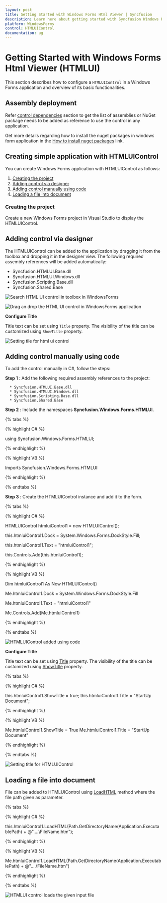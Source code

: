 ```yaml
---
layout: post
title: Getting Started with Windows Forms Html Viewer | Syncfusion
description: Learn here about getting started with Syncfusion Windows Forms Html Viewer (HTMLUI) control, its elements, and more.
platform: WindowsForms
control: HTMLUIControl
documentation: ug
---
```


# Getting Started with Windows Forms Html Viewer (HTMLUI)

This section describes how to configure a `HTMLUIControl` in a Windows Forms application and overview of its basic functionalities.

## Assembly deployment

Refer [control dependencies](https://help.syncfusion.com/windowsforms/control-dependencies#htmluicontrol) section to get the list of assemblies or NuGet package needs to be added as reference to use the control in any application. 

Get more details regarding how to install the nuget packages in windows form application in the [How to install nuget packages](https://help.syncfusion.com/windowsforms/installation/install-nuget-packages) link.

## Creating simple application with HTMLUIControl

You can create Windows Forms application with HTMLUIControl as follows:

1. [Creating the project](#creating-the-project)
2. [Adding control via designer](#adding-control-via-designer)
3. [Adding control manually using code](#adding-control-manually-using-code)
4. [Loading a file into document](#Loading-a-file-into-document)

### Creating the project

Create a new Windows Forms project in Visual Studio to display the HTMLUIControl.

## Adding control via designer

The HTMLUIControl can be added to the application by dragging it from the toolbox and dropping it in the designer view. The following required assembly references will be added automatically:

   * Syncfusion.HTMLUI.Base.dll
   * Syncfusion.HTMLUI.Windows.dll
   * Syncfusion.Scripting.Base.dll
   * Syncfusion.Shared.Base

![Search HTML UI control in toolbox in WindowsForms](getting-started_images/windowsforms-search-html-ui-control-toolbox.png)

![Drag an drop the HTML UI  control in WindowsForms application](getting-started_images/windowsforms-drag-drop-html.png)

**Configure Title**

Title text can be set using `Title` property. The visibility of the title can be customized using `ShowTitle` property.

![Setting tile for html ui control](getting-started_images/windowsforms-setting-tile.png)

## Adding control manually using code

To add the control manually in C#, follow the steps:

**Step 1** : Add the following required assembly references to the project:

      * Syncfusion.HTMLUI.Base.dll
      * Syncfusion.HTMLUI.Windows.dll
      * Syncfusion.Scripting.Base.dll
      * Syncfusion.Shared.Base

**Step 2** : Include the namespaces **Syncfusion.Windows.Forms.HTMLUI**.

{% tabs %}

{% highlight C# %}

using Syncfusion.Windows.Forms.HTMLUI;

{% endhighlight %}

{% highlight VB %}

Imports Syncfusion.Windows.Forms.HTMLUI

{% endhighlight %}

{% endtabs %}

**Step 3** : Create the HTMLUIControl instance and add it to the form.

{% tabs %}

{% highlight C# %}

HTMLUIControl htmluiControl1 = new HTMLUIControl();

this.htmluiControl1.Dock = System.Windows.Forms.DockStyle.Fill;

this.htmluiControl1.Text = "htmluiControl1";

this.Controls.Add(this.htmluiControl1);

{% endhighlight %}


{% highlight VB %}

Dim htmluiControl1 As New HTMLUIControl()

Me.htmluiControl1.Dock = System.Windows.Forms.DockStyle.Fill

Me.htmluiControl1.Text = "htmluiControl1"

Me.Controls.Add(Me.htmluiControl1)

{% endhighlight %}

{% endtabs %}

![HTMLUIControl added using code](getting-started_images/windowsforms-adding-code.png)

**Configure Title**

Title text can be set using [Title](https://help.syncfusion.com/cr/windowsforms/Syncfusion.Windows.Forms.HTMLUI.HTMLUIControl.html#Syncfusion_Windows_Forms_HTMLUI_HTMLUIControl_Title) property. The visibility of the title can be customized using [ShowTitle](https://help.syncfusion.com/cr/windowsforms/Syncfusion.Windows.Forms.HTMLUI.HTMLUIControl.html#Syncfusion_Windows_Forms_HTMLUI_HTMLUIControl_ShowTitle) property.

{% tabs %}

{% highlight C# %}

this.htmluiControl1.ShowTitle = true;
this.htmluiControl1.Title = "StartUp Document";

{% endhighlight %}


{% highlight VB %}

Me.htmluiControl1.ShowTitle = True
Me.htmluiControl1.Title = "StartUp Document"

{% endhighlight %}

{% endtabs %}

![Setting title for HTMLUIControl](getting-started_images/windowsforms-setting-title.png)


## Loading a file into document

File can be added to HTMLUIControl using [LoadHTML](https://help.syncfusion.com/cr/windowsforms/Syncfusion.Windows.Forms.HTMLUI.HTMLUIControl.html#Syncfusion_Windows_Forms_HTMLUI_HTMLUIControl_LoadHTML_System_IO_Stream_) method where the file path given as parameter.

{% tabs %}

{% highlight C# %}

this.htmluiControl1.LoadHTML(Path.GetDirectoryName(Application.ExecutablePath) + @"\..\..\FileName.htm");

{% endhighlight %}


{% highlight VB %}

Me.htmluiControl1.LoadHTML(Path.GetDirectoryName(Application.ExecutablePath) + @"\..\..\FileName.htm")

{% endhighlight %}

{% endtabs %}

![HTMLUI control loads the given input file](getting-started_images/windowsforms-loading-html.png)
